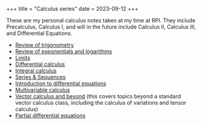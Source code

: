 +++
title = "Calculus series"
date = 2023-09-12
+++

These are my personal calculus notes taken at my time at RPI. They include Precalculus, Calculus I, and will in the future include Calculus II, Calculus III, and Differential Equations.

<!-- more -->

- [Review of trigonometry](@/trig-review.md)
- [Review of exponentials and logarithms](@/exponential-logs.md)
- [Limits](@/limits.md)
- [Differential calculus](@/differentiation.md)
- [Integral calculus](@/integration.md)
- [Series & Sequences](@/series-sequences.md)
- [Introduction to differential equations](@/differential-equations/index.md)
- [Multivariable calculus](@/multivariable-calculus/index.md)
- [Vector calculus and beyond](@/vector-and-advanced-calculus/index.md) (this covers topics beyond a standard vector calculus class, including the calculus of variations and tensor calculus)
- [Partial differential equations](@/intro-pdes/index.md)